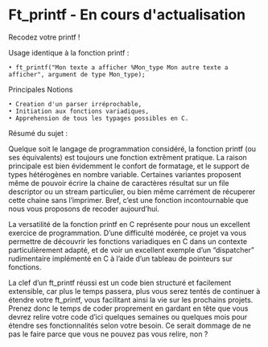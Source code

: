 # Ft_printf  - En cours d'actualisation
Recodez votre printf !

Usage identique à la fonction printf :

    • ft_printf("Mon texte a afficher %Mon_type Mon autre texte a afficher", argument de type Mon_type);

Principales Notions

    • Creation d'un parser irréprochable,
    • Initiation aux fonctions variadiques,
    • Apprehension de tous les typages possibles en C.

Résumé du sujet :

Quelque soit le langage de programmation considéré, la fonction printf (ou ses équivalents)
est toujours une fonction extrêment pratique. La raison principale est bien évidemment
le confort de formatage, et le support de types hétérogènes en nombre variable.
Certaines variantes proposent même de pouvoir écrire la chaine de caractères résultat sur
un file descriptor ou un stream particulier, ou bien même carrément de récuperer cette
chaine sans l’imprimer. Bref, c’est une fonction incontournable que nous vous proposons
de recoder aujourd’hui.


La versatilité de la fonction printf en C représente pour nous un excellent exercice
de programmation. D’une difficulté modérée, ce projet va vous permettre de découvrir
les fonctions variadiques en C dans un contexte particulièrement adapté, et de voir un
excellent exemple d’un “dispatcher” rudimentaire implémenté en C à l’aide d’un tableau
de pointeurs sur fonctions.


La clef d’un ft_printf réussi est un code bien structuré et facilement extensible, car
plus le temps passera, plus vous serez tentés de continuer à étendre votre ft_printf, vous
facilitant ainsi la vie sur les prochains projets. Prenez donc le temps de coder proprement
en gardant en tête que vous devrez relire votre code d’ici quelques semaines ou quelques
mois pour étendre ses fonctionnalités selon votre besoin. Ce serait dommage de ne pas le
faire parce que vous ne pouvez pas vous relire, non ?
